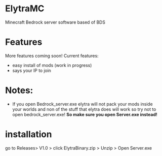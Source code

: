 # ElytraMC
Minecraft Bedrock server software based of BDS

# Features
More features coming soon!
Current features:
+ easy install of mods (work in progress)
+ says your IP to join

# Notes:
+ If you open Bedrock_server.exe elytra will not pack your mods inside your worlds and non of the stuff that elytra does will 
work so try not to open bedrock_server.exe! <strong> So make sure you open Server.exe instead! </strong>

# installation
go to Releases> V1.0 > click ElytraBinary.zip > Unzip > Open Server.exe

